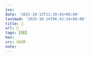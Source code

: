 ```yaml
---
ivs:
date: '2025-10-13T11:30:45+08:00'
lastmod: '2025-10-14T06:42:24+08:00'
title: 󰧀
url: 󰧀
tags: [稇]
hex: 
src: GHZR
note:
---
```

